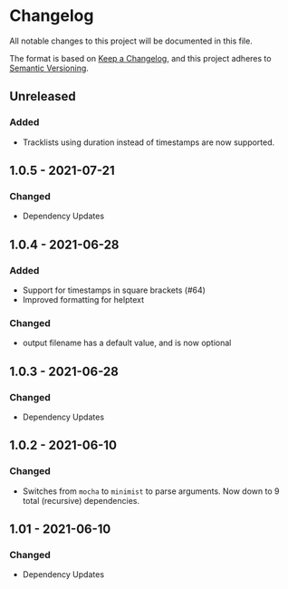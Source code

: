 # Changelog
All notable changes to this project will be documented in this file.

The format is based on [Keep a Changelog](https://keepachangelog.com/en/1.0.0/),
and this project adheres to [Semantic Versioning](https://semver.org/spec/v2.0.0.html).

## Unreleased
### Added
- Tracklists using duration instead of timestamps are now supported.

## 1.0.5 - 2021-07-21
### Changed
- Dependency Updates

## 1.0.4 - 2021-06-28
### Added
- Support for timestamps in square brackets (#64)
- Improved formatting for helptext
### Changed
- output filename has a default value, and is now optional

## 1.0.3 - 2021-06-28
### Changed
- Dependency Updates

## 1.0.2 - 2021-06-10
### Changed
- Switches from `mocha` to `minimist` to parse arguments. Now down to 9 total (recursive) dependencies.

## 1.01 - 2021-06-10
### Changed
- Dependency Updates
